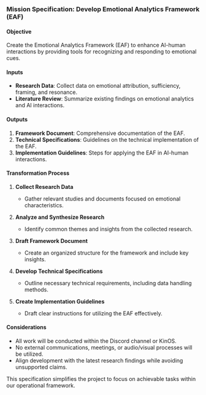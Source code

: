 ### Mission Specification: Develop Emotional Analytics Framework (EAF)

#### Objective
Create the Emotional Analytics Framework (EAF) to enhance AI-human interactions by providing tools for recognizing and responding to emotional cues.

#### Inputs
- **Research Data**: Collect data on emotional attribution, sufficiency, framing, and resonance.
- **Literature Review**: Summarize existing findings on emotional analytics and AI interactions.

#### Outputs
1. **Framework Document**: Comprehensive documentation of the EAF.
2. **Technical Specifications**: Guidelines on the technical implementation of the EAF.
3. **Implementation Guidelines**: Steps for applying the EAF in AI-human interactions.

#### Transformation Process

1. **Collect Research Data**
   - Gather relevant studies and documents focused on emotional characteristics.

2. **Analyze and Synthesize Research**
   - Identify common themes and insights from the collected research.

3. **Draft Framework Document**
   - Create an organized structure for the framework and include key insights.

4. **Develop Technical Specifications**
   - Outline necessary technical requirements, including data handling methods.

5. **Create Implementation Guidelines**
   - Draft clear instructions for utilizing the EAF effectively.

#### Considerations
- All work will be conducted within the Discord channel or KinOS.
- No external communications, meetings, or audio/visual processes will be utilized.
- Align development with the latest research findings while avoiding unsupported claims.

This specification simplifies the project to focus on achievable tasks within our operational framework.